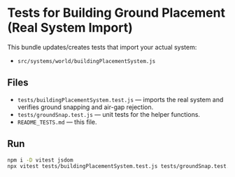 # Tests for Building Ground Placement (Real System Import)

This bundle updates/creates tests that import your actual system:

- `src/systems/world/buildingPlacementSystem.js`

## Files
- `tests/buildingPlacementSystem.test.js` — imports the real system and verifies ground snapping and air-gap rejection.
- `tests/groundSnap.test.js` — unit tests for the helper functions.
- `README_TESTS.md` — this file.

## Run
```bash
npm i -D vitest jsdom
npx vitest tests/buildingPlacementSystem.test.js tests/groundSnap.test.js
```
